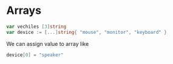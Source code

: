 # Arrays

```go
var vechiles [3]string
var device := [...]string{ "mouse", "monitor", "keyboard" }

```

We can assign value to array like 

```go
device[0] = "speaker"
```
